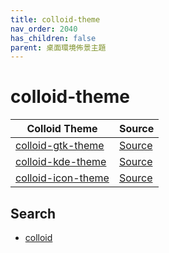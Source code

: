 ```yaml
---
title: colloid-theme
nav_order: 2040
has_children: false
parent: 桌面環境佈景主題
---
```



# colloid-theme

| Colloid Theme | Source |
| --- | --- |
| [colloid-gtk-theme](https://samwhelp.github.io/note-about-theme/read/desktop-theme/gtk-theme/colloid-gtk-theme.html) | [Source](https://github.com/vinceliuice/Colloid-gtk-theme) |
| [colloid-kde-theme](https://samwhelp.github.io/note-about-theme/read/desktop-theme/kde-theme/colloid-kde-theme.html) | [Source](https://github.com/vinceliuice/Colloid-kde) |
| [colloid-icon-theme](https://samwhelp.github.io/note-about-theme/read/desktop-theme/icon-theme/colloid-icon-theme.html) | [Source](https://github.com/vinceliuice/Colloid-icon-theme) |


## Search

* [colloid](https://github.com/vinceliuice?tab=repositories&q=colloid)
